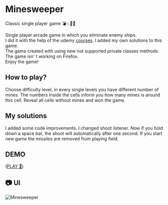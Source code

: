 # Minesweeper
Classic single player game 💣💥🚩🚩

Single player arcade game in which you eliminate enemy ships.</br>
I did it with the help of the udemy [courses](https://www.udemy.com/course/programowanie-obiektowe-w-javascript/). I added my own solutions to this game.</br>
The game created with using new not supported private classes methods. The game isn' t working on Firefox.</br>
Enjoy the game!

## How to play?
Choose difficulty level, in every single levels you have different number of mines. The numbers inside the cells inform you how many mines is around this cell. Reveal all cells without mines and won the game.

## My solutions
I added some code improvements. I changed shoot listener. Now if you hold down a space bar, the shoot will automatically after one second. If you start new game the missiles are removed from playing field.


## DEMO
 ([PLAY 🚀]( https://gregoryannn.github.io/Minesweeper/))


## 📷 UI
![Minesweeper](https://user-images.githubusercontent.com/32854050/157412344-7b4fdcac-4934-4daa-8c6f-09c92016f1d6.jpg)
